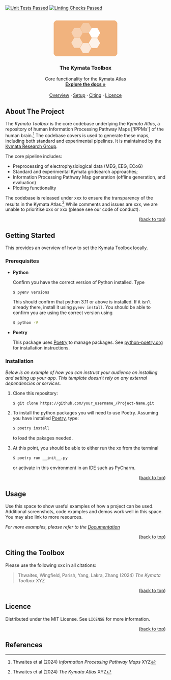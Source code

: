 [![Unit Tests Passed](https://github.com/kymata-atlas/kymata-toolbox/actions/workflows/perform-unit-tests.yml/badge.svg)](https://github.com/kymata-atlas/kymata-toolbox/actions/workflows/perform-unit-tests.yml)
[![Linting Checks Passed](https://github.com/kymata-atlas/kymata-toolbox/actions/workflows/lint-and-check-formatting.yml/badge.svg)](https://github.com/kymata-atlas/kymata-toolbox/actions/workflows/lint-and-check-formatting.yml)

<!-- PROJECT LOGO -->
<br />
<div align="center">
  <a href="https://github.com/kymata-atlas/kymata-toolbox">
    <img src="docs/assets/images/toolbox_logo.png" alt="Logo" width="200" height="112">
  </a>

  <h3 align="center">The Kymata Toolbox</h3>

  <p align="center">
    Core functionality for the Kymata Atlas
    <br />
    <a href="#xxx"><strong>Explore the docs »</strong></a>
    <br />
    <br />
    <a href="#About The Project">Overview</a>
    ·
    <a href="#Getting Started">Setup</a>
    ·
    <a href="#Citing the Toolbox">Citing</a>
    ·
    <a href="#Licence">Licence</a>

  </p>
</div>

## About The Project

The _Kymata Toolbox_ is the core codebase underlying the _Kymata Atlas_, a repository of human Information Processing
Pathway Maps ['IPPMs'] of the human brain.[^1] The codebase covers is used to generate these maps, including both
standard and experimental pipelines. It is maintained by the [Kymata Research Group](https://kymata.org).

The core pipeline includes:
* Preprocessing of electrophysiological data (MEG, EEG, ECoG)
* Standard and experimental Kymata gridsearch approaches;
* Information Processing Pathway Map generation (offline generation, and evaluation)
* Plotting functionality

The codebase is released under xxx to ensure the transparency of the results in the Kymata Atlas.[^2] While comments and
issues are xxx, we are unable to prioritise xxx or xxx (please see our code of conduct).

<p align="right">(<a href="#readme-top">back to top</a>)</p>

<!-- GETTING STARTED -->
## Getting Started

This provides an overview of how to set the Kymata Toolbox locally.

### Prerequisites

* **Python**

   Confirm you have the correct version of Python installed. Type
   ```sh
   $ pyenv versions
   ```
   This should confirm that python 3.11 or above is installed. If it isn't already there,
   install it using `pyenv install`. You should be able to confirm
   you are using the correct version using
   ```sh
   $ python -V
   ```
* **Poetry**

  This package uses [Poetry](https://python-poetry.org/) to manage packages. See [python-poetry.org](https://python-poetry.org/docs/#installing-with-the-official-installer) for installation instructions.

### Installation

_Below is an example of how you can instruct your audience on installing and setting up your app. This template doesn't rely on any external dependencies or services._

1. Clone this repository:
   ```sh
   $ git clone https://github.com/your_username_/Project-Name.git
   ```
3. To install the python packages you will need to use Poetry. Assuming you have installed [Poetry](https://python-poetry.org/docs/#installing-with-the-official-installer), 
   type:
   ```sh
   $ poetry install
   ```
   to load the pakages needed.

4. At this point, you should be able to either run the xx from the terminal
   ```sh
   $ poetry run __init__.py
   ```
   or activate in this environment in an IDE such as PyCharm.

<p align="right">(<a href="#readme-top">back to top</a>)</p>

<!-- USAGE EXAMPLES -->
## Usage

Use this space to show useful examples of how a project can be used. Additional screenshots, code examples and demos work well in this space. You may also link to more resources.

_For more examples, please refer to the [Documentation](https://example.com)_

<p align="right">(<a href="#readme-top">back to top</a>)</p>

## Citing the Toolbox

Please use the following xxx in all citations: 

> Thwaites, Wingfield, Parish, Yang, Lakra, Zhang (2024) _The Kymata Toolbox_ XYZ

<p align="right">(<a href="#readme-top">back to top</a>)</p>

<!-- LICENSE -->
## Licence

Distributed under the MIT License. See `LICENSE` for more information.

<p align="right">(<a href="#readme-top">back to top</a>)</p>


<!-- LICENSE -->
## References

[^1]: Thwaites et al (2024) _Information Processing Pathway Maps_ XYZ
[^2]: Thwaites et al (2024) _The Kymata Atlas_ XYZ